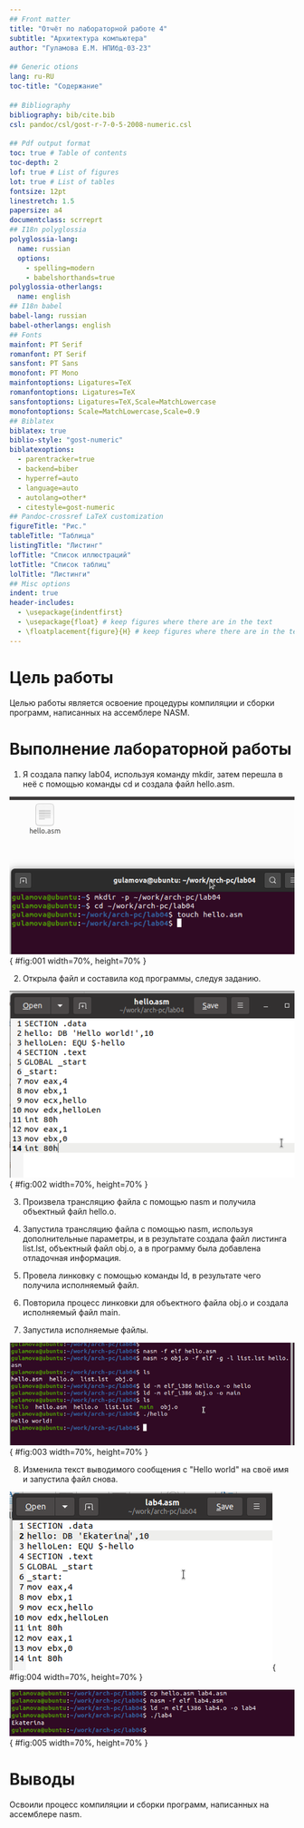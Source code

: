 ```yaml
---
## Front matter
title: "Отчёт по лабораторной работе 4"
subtitle: "Архитектура компьютера"
author: "Гуламова Е.М. НПИбд-03-23"

## Generic otions
lang: ru-RU
toc-title: "Содержание"

## Bibliography
bibliography: bib/cite.bib
csl: pandoc/csl/gost-r-7-0-5-2008-numeric.csl

## Pdf output format
toc: true # Table of contents
toc-depth: 2
lof: true # List of figures
lot: true # List of tables
fontsize: 12pt
linestretch: 1.5
papersize: a4
documentclass: scrreprt
## I18n polyglossia
polyglossia-lang:
  name: russian
  options:
	- spelling=modern
	- babelshorthands=true
polyglossia-otherlangs:
  name: english
## I18n babel
babel-lang: russian
babel-otherlangs: english
## Fonts
mainfont: PT Serif
romanfont: PT Serif
sansfont: PT Sans
monofont: PT Mono
mainfontoptions: Ligatures=TeX
romanfontoptions: Ligatures=TeX
sansfontoptions: Ligatures=TeX,Scale=MatchLowercase
monofontoptions: Scale=MatchLowercase,Scale=0.9
## Biblatex
biblatex: true
biblio-style: "gost-numeric"
biblatexoptions:
  - parentracker=true
  - backend=biber
  - hyperref=auto
  - language=auto
  - autolang=other*
  - citestyle=gost-numeric
## Pandoc-crossref LaTeX customization
figureTitle: "Рис."
tableTitle: "Таблица"
listingTitle: "Листинг"
lofTitle: "Список иллюстраций"
lotTitle: "Список таблиц"
lolTitle: "Листинги"
## Misc options
indent: true
header-includes:
  - \usepackage{indentfirst}
  - \usepackage{float} # keep figures where there are in the text
  - \floatplacement{figure}{H} # keep figures where there are in the text
---
```


# Цель работы

Целью работы является освоение процедуры компиляции и сборки программ, написанных на ассемблере NASM.

# Выполнение лабораторной работы

1. Я создала папку lab04, используя команду mkdir, затем перешла в неё с помощью команды cd и создала файл hello.asm.

![Создание каталога и файла](image/01.png){ #fig:001 width=70%, height=70% }

2. Открыла файл и составила код программы, следуя заданию.

![Программа в файле hello.asm](image/02.png){ #fig:002 width=70%, height=70% }

3. Произвела трансляцию файла с помощью nasm и получила объектный файл hello.o.

4. Запустила трансляцию файла с помощью nasm, используя дополнительные параметры, и в результате создала файл листинга list.lst, объектный файл obj.o, а в программу была добавлена отладочная информация.

5. Провела линковку с помощью команды ld, в результате чего получила исполняемый файл.

6. Повторила процесс линковки для объектного файла obj.o и создала исполняемый файл main.

7. Запустила исполняемые файлы.

![Трансляция, линковка и запуск программы](image/03.png){ #fig:003 width=70%, height=70% }

8. Изменила текст выводимого сообщения с "Hello world" на своё имя и запустила файл снова.

![Программа в файле lab4.asm](image/04.png){ #fig:004 width=70%, height=70% }

![Сборка и проверка программы lab4.asm](image/05.png){ #fig:005 width=70%, height=70% }

# Выводы

Освоили процесс компиляции и сборки программ, написанных на ассемблере nasm.
